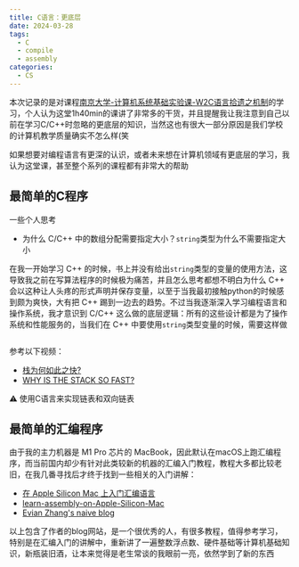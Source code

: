 ```yaml
---
title: C语言：更底层
date: 2024-03-28
tags: 
  - C
  - compile
  - assembly
categories: 
  - CS
---
```


本次记录的是对课程[南京大学-计算机系统基础实验课-W2C语言拾遗之机制](https://www.bilibili.com/video/BV16g4y1C7GB/)的学习，个人认为这堂1h40min的课讲了非常多的干货，并且提醒我让我注意到自己以前在学习C/C++时忽略的更底层的知识，当然这也有很大一部分原因是我们学校的计算机教学质量确实不怎么样(笑

如果想要对编程语言有更深的认识，或者未来想在计算机领域有更底层的学习，我认为这堂课，甚至整个系列的课程都有非常大的帮助

## 最简单的C程序

一些个人思考

- 为什么 C/C++ 中的数组分配需要指定大小？`string`类型为什么不需要指定大小

在我一开始学习 C++ 的时候，书上并没有给出`string`类型的变量的使用方法，这导致我之前在写算法程序的时候极为痛苦，并且怎么思考都想不明白为什么 C++ 会以这种让人头疼的形式声明并保存变量，以至于当我最初接触python的时候感到颇为爽快，大有把 C++ 踢到一边去的趋势。不过当我逐渐深入学习编程语言和操作系统，我才意识到 C/C++ 这么做的底层逻辑：所有的这些设计都是为了操作系统和性能服务的，当我们在 C++ 中要使用`string`类型变量的时候，需要这样做

```C++
```

参考以下视频：

- [栈为何如此之快?](https://www.bilibili.com/video/BV1GD421g7pA/)
- [WHY IS THE STACK SO FAST?](https://www.youtube.com/watch?v=N3o5yHYLviQ)

⚠️ 使用C语言来实现链表和双向链表

## 最简单的汇编程序

由于我的主力机器是 M1 Pro 芯片的 MacBook，因此默认在macOS上跑汇编程序，而当前国内却少有针对此类较新的机器的汇编入门教程，教程大多都比较老旧，在我几番寻找后才终于找到一些相关的入门讲解：

- [在 Apple Silicon Mac 上入门汇编语言](https://evian-zhang.github.io/learn-assembly-on-Apple-Silicon-Mac/)
- [learn-assembly-on-Apple-Silicon-Mac](https://github.com/Evian-Zhang/learn-assembly-on-Apple-Silicon-Mac)
- [Evian Zhang's naive blog](https://evian-zhang.github.io/index.html)

以上包含了作者的blog网站，是一个很优秀的人，有很多教程，值得参考学习，特别是在汇编入门的讲解中，重新讲了一遍整数浮点数、硬件基础等计算机基础知识，新瓶装旧酒，让本来觉得是老生常谈的我眼前一亮，依然学到了新的东西





